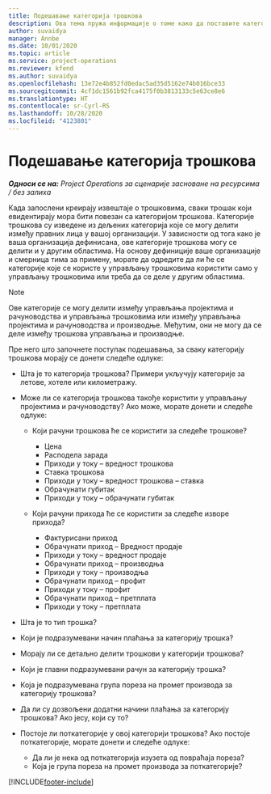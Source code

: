 ```yaml
---
title: Подешавање категорија трошкова
description: Ова тема пружа информације о томе како да поставите категорије трошкова и дељене категорије за извештаје о трошковима.
author: suvaidya
manager: Annbe
ms.date: 10/01/2020
ms.topic: article
ms.service: project-operations
ms.reviewer: kfend
ms.author: suvaidya
ms.openlocfilehash: 13e72e4b852fd0edac5ad35d5162e74b016bce33
ms.sourcegitcommit: 4cf1dc1561b92fca4175f0b3813133c5e63ce8e6
ms.translationtype: HT
ms.contentlocale: sr-Cyrl-RS
ms.lasthandoff: 10/28/2020
ms.locfileid: "4123801"
---
```

# <a name="set-up-expense-categories"></a>Подешавање категорија трошкова

_**Односи се на:** Project Operations за сценарије засноване на ресурсима / без залиха_

Када запослени креирају извештаје о трошковима, сваки трошак који евидентирају мора бити повезан са категоријом трошкова. Категорије трошкова су изведене из дељених категорија које се могу делити између правних лица у вашој организацији. У зависности од тога како је ваша организација дефинисана, ове категорије трошкова могу се делити и у другим областима. На основу дефиниције ваше организације и смерница тима за примену, морате да одредите да ли ће се категорије које се користе у управљању трошковима користити само у управљању трошковима или треба да се деле у другим областима.

> [!NOTE]
> Ове категорије се могу делити између управљања пројектима и рачуноводства и управљања трошковима или између управљања пројектима и рачуноводства и производње. Међутим, они не могу да се деле између трошкова управљања и производње.

Пре него што започнете поступак подешавања, за сваку категорију трошкова морају се донети следеће одлуке:

- Шта је то категорија трошкова? Примери укључују категорије за летове, хотеле или километражу.
- Може ли се категорија трошкова такође користити у управљању пројектима и рачуноводству? Ако може, морате донети и следеће одлуке:

    - Који рачуни трошкова ће се користити за следеће трошкове?

        - Цена
        - Расподела зарада
        - Приходи у току – вредност трошкова
        - Ставка трошкова
        - Приходи у току – вредност трошкова – ставка
        - Обрачунати губитак
        - Приходи у току – обрачунати губитак

    - Који рачуни прихода ће се користити за следеће изворе прихода?

        - Фактурисани приход
        - Обрачунати приход – Вредност продаје
        - Приходи у току – вредност продаје
        - Обрачунати приход – производња
        - Приходи у току – производња
        - Обрачунати приход – профит
        - Приходи у току – профит
        - Обрачунати приход – претплата
        - Приходи у току – претплата

- Шта је то тип трошка?
- Који је подразумевани начин плаћања за категорију трошка?
- Морају ли се детаљно делити трошкови у категорији трошкова?
- Који је главни подразумевани рачун за категорију трошка?
- Која је подразумевана група пореза на промет производа за категорију трошкова?
- Да ли су дозвољени додатни начини плаћања за категорију трошкова? Ако јесу, који су то?
- Постоје ли поткатегорије у овој категорији трошкова? Ако постоје поткатегорије, морате донети и следеће одлуке:

    - Да ли је нека од поткатегорија изузета од повраћаја пореза?
    - Која је група пореза на промет производа за поткатегорије?


[!INCLUDE[footer-include](../includes/footer-banner.md)]